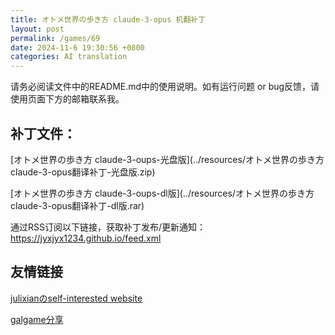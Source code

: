 ```yaml
---
title: オトメ世界の歩き方 claude-3-opus 机翻补丁
layout: post
permalink: /games/69
date: 2024-11-6 19:30:56 +0800
categories: AI translation
---
```



请务必阅读文件中的README.md中的使用说明。如有运行问题 or bug反馈，请使用页面下方的邮箱联系我。

## 补丁文件：

[オトメ世界の歩き方 claude-3-oups-光盘版](../resources/オトメ世界の歩き方 claude-3-opus翻译补丁-光盘版.zip)

 

[オトメ世界の歩き方 claude-3-oups-dl版](../resources/オトメ世界の歩き方 claude-3-opus翻译补丁-dl版.rar)

 

通过RSS订阅以下链接，获取补丁发布/更新通知：https://jyxjyx1234.github.io/feed.xml

## 友情链接

[julixianのself-interested website](https://julixian-siw.worldsystem.top/) 

[galgame分享](https://t.me/galgpt)